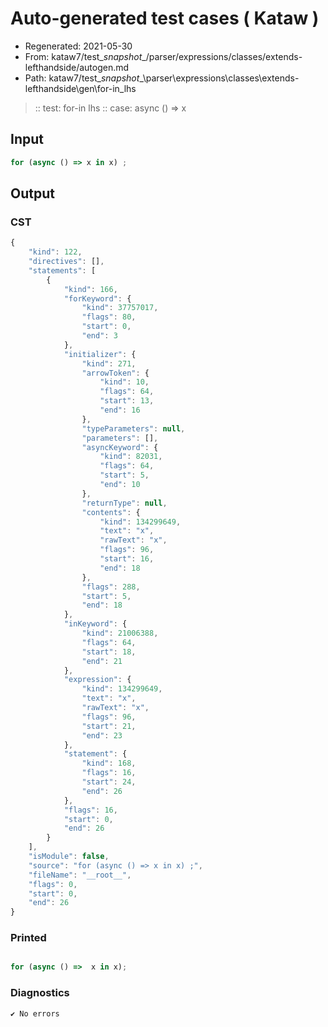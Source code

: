 # Auto-generated test cases ( Kataw )
- Regenerated: 2021-05-30
- From: kataw7/test\__snapshot__/parser/expressions/classes/extends-lefthandside/autogen.md
- Path: kataw7/test\__snapshot__\parser\expressions\classes\extends-lefthandside\gen\for-in_lhs
> :: test: for-in lhs
> :: case: async () => x
## Input

`````js
for (async () => x in x) ;
`````
## Output

### CST

```javascript
{
    "kind": 122,
    "directives": [],
    "statements": [
        {
            "kind": 166,
            "forKeyword": {
                "kind": 37757017,
                "flags": 80,
                "start": 0,
                "end": 3
            },
            "initializer": {
                "kind": 271,
                "arrowToken": {
                    "kind": 10,
                    "flags": 64,
                    "start": 13,
                    "end": 16
                },
                "typeParameters": null,
                "parameters": [],
                "asyncKeyword": {
                    "kind": 82031,
                    "flags": 64,
                    "start": 5,
                    "end": 10
                },
                "returnType": null,
                "contents": {
                    "kind": 134299649,
                    "text": "x",
                    "rawText": "x",
                    "flags": 96,
                    "start": 16,
                    "end": 18
                },
                "flags": 288,
                "start": 5,
                "end": 18
            },
            "inKeyword": {
                "kind": 21006388,
                "flags": 64,
                "start": 18,
                "end": 21
            },
            "expression": {
                "kind": 134299649,
                "text": "x",
                "rawText": "x",
                "flags": 96,
                "start": 21,
                "end": 23
            },
            "statement": {
                "kind": 168,
                "flags": 16,
                "start": 24,
                "end": 26
            },
            "flags": 16,
            "start": 0,
            "end": 26
        }
    ],
    "isModule": false,
    "source": "for (async () => x in x) ;",
    "fileName": "__root__",
    "flags": 0,
    "start": 0,
    "end": 26
}
```

### Printed

```javascript

for (async () =>  x in x);
```

### Diagnostics

```javascript
✔ No errors
```

